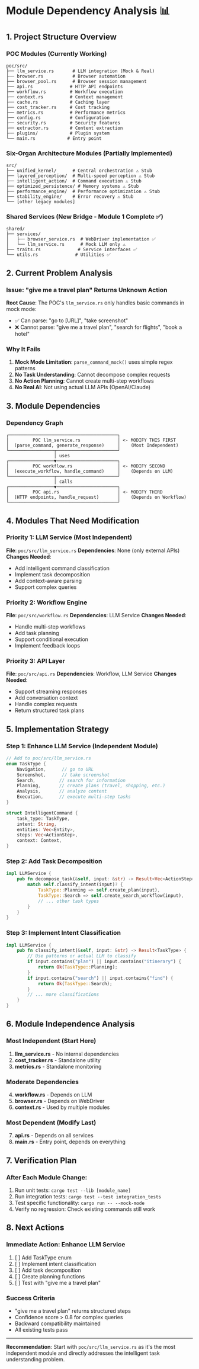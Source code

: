 # Module Dependency Analysis 📊

## 1. Project Structure Overview

### POC Modules (Currently Working)
```
poc/src/
├── llm_service.rs       # LLM integration (Mock & Real)
├── browser.rs           # Browser automation
├── browser_pool.rs      # Browser session management
├── api.rs              # HTTP API endpoints
├── workflow.rs         # Workflow execution
├── context.rs          # Context management
├── cache.rs            # Caching layer
├── cost_tracker.rs     # Cost tracking
├── metrics.rs          # Performance metrics
├── config.rs           # Configuration
├── security.rs         # Security features
├── extractor.rs        # Content extraction
├── plugins/            # Plugin system
└── main.rs            # Entry point
```

### Six-Organ Architecture Modules (Partially Implemented)
```
src/
├── unified_kernel/      # Central orchestration ⚠️ Stub
├── layered_perception/  # Multi-speed perception ⚠️ Stub
├── intelligent_action/  # Command execution ⚠️ Stub
├── optimized_persistence/ # Memory systems ⚠️ Stub
├── performance_engine/  # Performance optimization ⚠️ Stub
├── stability_engine/    # Error recovery ⚠️ Stub
└── [other legacy modules]
```

### Shared Services (New Bridge - Module 1 Complete ✅)
```
shared/
├── services/
│   ├── browser_service.rs  # WebDriver implementation ✅
│   └── llm_service.rs      # Mock LLM only ⚠️
├── traits.rs              # Service interfaces ✅
└── utils.rs              # Utilities ✅
```

## 2. Current Problem Analysis

### Issue: "give me a travel plan" Returns Unknown Action
**Root Cause**: The POC's `llm_service.rs` only handles basic commands in mock mode:
- ✅ Can parse: "go to [URL]", "take screenshot"
- ❌ Cannot parse: "give me a travel plan", "search for flights", "book a hotel"

### Why It Fails
1. **Mock Mode Limitation**: `parse_command_mock()` uses simple regex patterns
2. **No Task Understanding**: Cannot decompose complex requests
3. **No Action Planning**: Cannot create multi-step workflows
4. **No Real AI**: Not using actual LLM APIs (OpenAI/Claude)

## 3. Module Dependencies

### Dependency Graph
```
┌─────────────────────────────────────────┐
│         POC llm_service.rs              │ <- MODIFY THIS FIRST
│  (parse_command, generate_response)     │    (Most Independent)
└─────────────────┬───────────────────────┘
                  │ uses
┌─────────────────▼───────────────────────┐
│         POC workflow.rs                 │ <- MODIFY SECOND
│  (execute_workflow, handle_command)     │    (Depends on LLM)
└─────────────────┬───────────────────────┘
                  │ calls
┌─────────────────▼───────────────────────┐
│         POC api.rs                      │ <- MODIFY THIRD
│  (HTTP endpoints, handle_request)       │    (Depends on Workflow)
└─────────────────────────────────────────┘
```

## 4. Modules That Need Modification

### Priority 1: LLM Service (Most Independent)
**File**: `poc/src/llm_service.rs`
**Dependencies**: None (only external APIs)
**Changes Needed**:
- Add intelligent command classification
- Implement task decomposition
- Add context-aware parsing
- Support complex queries

### Priority 2: Workflow Engine
**File**: `poc/src/workflow.rs`
**Dependencies**: LLM Service
**Changes Needed**:
- Handle multi-step workflows
- Add task planning
- Support conditional execution
- Implement feedback loops

### Priority 3: API Layer
**File**: `poc/src/api.rs`
**Dependencies**: Workflow, LLM Service
**Changes Needed**:
- Support streaming responses
- Add conversation context
- Handle complex requests
- Return structured task plans

## 5. Implementation Strategy

### Step 1: Enhance LLM Service (Independent Module)
```rust
// Add to poc/src/llm_service.rs
enum TaskType {
    Navigation,      // go to URL
    Screenshot,      // take screenshot
    Search,         // search for information
    Planning,       // create plans (travel, shopping, etc.)
    Analysis,       // analyze content
    Execution,      // execute multi-step tasks
}

struct IntelligentCommand {
    task_type: TaskType,
    intent: String,
    entities: Vec<Entity>,
    steps: Vec<ActionStep>,
    context: Context,
}
```

### Step 2: Add Task Decomposition
```rust
impl LLMService {
    pub fn decompose_task(&self, input: &str) -> Result<Vec<ActionStep>> {
        match self.classify_intent(input)? {
            TaskType::Planning => self.create_plan(input),
            TaskType::Search => self.create_search_workflow(input),
            // ... other task types
        }
    }
}
```

### Step 3: Implement Intent Classification
```rust
impl LLMService {
    pub fn classify_intent(&self, input: &str) -> Result<TaskType> {
        // Use patterns or actual LLM to classify
        if input.contains("plan") || input.contains("itinerary") {
            return Ok(TaskType::Planning);
        }
        if input.contains("search") || input.contains("find") {
            return Ok(TaskType::Search);
        }
        // ... more classifications
    }
}
```

## 6. Module Independence Analysis

### Most Independent (Start Here)
1. **llm_service.rs** - No internal dependencies
2. **cost_tracker.rs** - Standalone utility
3. **metrics.rs** - Standalone monitoring

### Moderate Dependencies
4. **workflow.rs** - Depends on LLM
5. **browser.rs** - Depends on WebDriver
6. **context.rs** - Used by multiple modules

### Most Dependent (Modify Last)
7. **api.rs** - Depends on all services
8. **main.rs** - Entry point, depends on everything

## 7. Verification Plan

### After Each Module Change:
1. Run unit tests: `cargo test --lib [module_name]`
2. Run integration tests: `cargo test --test integration_tests`
3. Test specific functionality: `cargo run -- --mock-mode`
4. Verify no regression: Check existing commands still work

## 8. Next Actions

### Immediate Action: Enhance LLM Service
1. [ ] Add TaskType enum
2. [ ] Implement intent classification
3. [ ] Add task decomposition
4. [ ] Create planning functions
5. [ ] Test with "give me a travel plan"

### Success Criteria
- "give me a travel plan" returns structured steps
- Confidence score > 0.8 for complex queries
- Backward compatibility maintained
- All existing tests pass

---

**Recommendation**: Start with `poc/src/llm_service.rs` as it's the most independent module and directly addresses the intelligent task understanding problem.